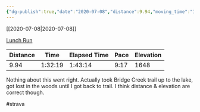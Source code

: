 ```yaml
---
{"dg-publish":true,"date":"2020-07-08","distance":9.94,"moving_time":"1:32:19","elapsed_time":"1:43:14","pace":"9:17","total_elevation_gain":1648,"url":"https://www.strava.com/activities/3733862795","permalink":"/01-personal/strava/2020-07-08-lunch-run/","dgPassFrontmatter":true}
---
```



[[2020-07-08\|2020-07-08]]

[Lunch Run](https://www.strava.com/activities/3733862795)

| Distance | Time    | Elapsed Time | Pace | Elevation |
| -------- | ------- | ------------ | ---- | --------- |
| 9.94     | 1:32:19 | 1:43:14      | 9:17 | 1648      |


Nothing about this went right. Actually took Bridge Creek trail up to the lake, got lost in the woods until I got back to trail. I think distance & elevation are correct though.

#strava
